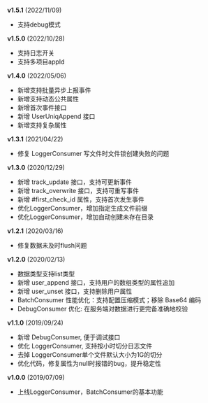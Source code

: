 
**v1.5.1** (2022/11/09)

- 支持debug模式
 
**v1.5.0** (2022/10/28)

- 支持日志开关
- 支持多项目appId

**v1.4.0** (2022/05/06)

- 新增支持批量异步上报事件
- 新增支持动态公共属性
- 新增首次事件接口
- 新增 UserUniqAppend 接口
- 新增支持复杂属性

**v1.3.1** (2021/04/22)

- 修复 LoggerConsumer 写文件时文件锁创建失败的问题

**v1.3.0** (2020/12/29)

- 新增 track_update 接口，支持可更新事件
- 新增 track_overwrite 接口，支持可重写事件
- 新增 #first_check_id 属性，支持首次发生事件
- 优化LoggerConsumer，增加指定生成文件前缀
- 优化LoggerConsumer，增加自动创建未存在目录

**v1.2.1** (2020/03/16)

- 修复数据未及时flush问题

**v1.2.0** (2020/02/13)

- 数据类型支持list类型
- 新增 user_append 接口，支持用户的数组类型的属性追加
- 新增 user_unset 接口，支持删除用户属性
- BatchConsumer 性能优化：支持配置压缩模式；移除 Base64 编码
- DebugConsumer 优化: 在服务端对数据进行更完备准确地校验

**v1.1.0** (2019/09/24)

- 新增 DebugConsumer, 便于调试接口 
- 优化 LoggerConsumer, 支持按小时切分日志文件
- 去掉 LoggerConsumer单个文件默认大小为1G的切分
- 优化代码，修复属性为null时报错的bug，提升稳定性

**v1.0.0** (2019/07/09)

- 上线LoggerConsumer，BatchConsumer的基本功能

